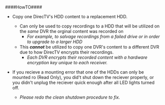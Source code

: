 ####HowTO####

  - Copy one DirecTV's HDD content to a replacement HDD.
    - Can only be used to copy recordings to a HDD that will be utilized on the _same_ DVR the orginal content was recorded on
      - _For example, to salvage recordings from a failed drive or in order to upgrade to a larger HDD_
    - This ___cannot___ be utilized to copy one DVR's content to a different DVR due to how DirecTV encrypts their recordings.  
      - _Each DVR encrypts their recorded content with a hardware encryption key unique to each receiver._

- If you recieve a mounting error that one of the HDDs can only be mounted ro (Read Only), you did't shut down the reciever properly, or you didn't unplug the reciever quick enough after all LED lights turned off.  
  - _Please redo the clean shutdown procedure to fix._
